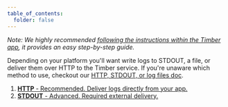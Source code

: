 ```yaml
---
table_of_contents:
  folder: false
---
```

*Note: We highly recommended [following the instructions within the Timber app](https://app.timber.io), it provides an easy step-by-step guide.*

Depending on your platform you'll want write logs to STDOUT, a file, or deliver them over HTTP to the Timber service. If you're unaware which method to use, checkout our [HTTP, STDOUT, or log files doc](/guides/http-stdout-or-log-files).

1. [**HTTP** - Recommended. Deliver logs directly from your app.](http)
2. [**STDOUT** - Advanced. Required external delivery.](stdout)
